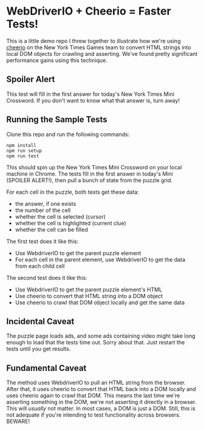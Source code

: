 # WebDriverIO + Cheerio = Faster Tests!

This is a little demo repo I threw together to illustrate how we're using [cheerio](https://cheerio.js.org/) on the New York Times Games team to convert HTML strings into local DOM objects for crawling and asserting. We've found pretty significant performance gains using this technique.

## Spoiler Alert

This test will fill in the first answer for today's New York Times Mini Crossword. If you don't want to know what that answer is, turn away!

## Running the Sample Tests

Clone this repo and run the following commands:

```
npm install
npm run setup
npm run test
```

This should spin up the New York Times Mini Crossword on your local machine in Chrome. The tests fill in the first answer in today's Mini (SPOILER ALERT!), then pull a bunch of state from the puzzle grid.

For each cell in the puzzle, both tests get these data:
* the answer, if one exists
* the number of the cell
* whether the cell is selected (cursor)
* whether the cell is highlighted (current clue)
* whether the cell can be filled

The first test does it like this:
* Use WebdriverIO to get the parent puzzle element 
* For each cell in the parent element, use WebdriverIO to get the data from each child cell

The second test does it like this:
* Use WebdriverIO to get the parent puzzle element's HTML
* Use cheerio to convert that HTML string into a DOM object
* Use cheerio to crawl that DOM object locally and get the same data

## Incidental Caveat

The puzzle page loads ads, and some ads containing video might take long enough to load that the tests time out. Sorry about that. Just restart the tests until you get results.

## Fundamental Caveat

The method uses WebdriverIO to pull an HTML string from the browser. After that, it uses cheerio to convert that HTML back into a DOM locally and uses cheerio again to crawl that DOM. This means the last time we're asserting something in the DOM, we're not asserting it directly in a browser. This will _usually_ not matter. In most cases, a DOM is just a DOM. Still, this is not adequate if you're intending to test functionality across browsers. BEWARE!
